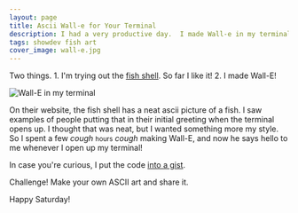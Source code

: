 ```yaml
---
layout: page
title: Ascii Wall-e for Your Terminal
description: I had a very productive day.  I made Wall-e in my terminal!
tags: showdev fish art
cover_image: wall-e.jpg
---
```


Two things.  1. I'm trying out the [fish shell](https://fishshell.com/).  So far I like it!  2. I made Wall-E!

![Wall-E in my terminal](/img/wall-e.jpg)

On their website, the fish shell has a neat ascii picture of a fish.  I saw examples of people putting that in their initial greeting when the terminal opens up.  I thought that was neat, but I wanted something more my style.  So I spent a few *cough* <small>hours</small> *cough* making Wall-E, and now he says hello to me whenever I open up my terminal!

In case you're curious, I put the code [into a gist](https://gist.github.com/rpalo/cd77a94616b0a30d1c2a2f18d6bc7581).

Challenge!  Make your own ASCII art and share it.

Happy Saturday!